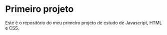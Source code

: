 # Primeiro projeto

Este é o repositório do meu primeiro projeto de estudo de Javascript, HTML e CSS.
